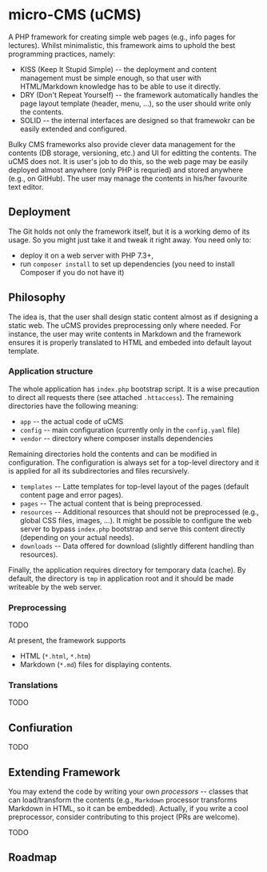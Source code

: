 # micro-CMS (uCMS)

A PHP framework for creating simple web pages (e.g., info pages for lectures). Whilst minimalistic, this framework aims to uphold the best programming practices, namely:

* KISS (Keep It Stupid Simple) -- the deployment and content management must be simple enough, so that user with HTML/Markdown knowledge has to be able to use it directly.
* DRY (Don't Repeat Yourself) -- the framework automatically handles the page layout template (header, menu, ...), so the user should write only the contents.
* SOLID -- the internal interfaces are designed so that framewokr can be easily extended and configured.

Bulky CMS frameworks also provide clever data management for the contents (DB storage, versioning, etc.) and UI for editting the contents. The uCMS does not. It is user's job to do this, so the web page may be easily deployed almost anywhere (only PHP is requried) and stored anywhere (e.g., on GitHub). The user may manage the contents in his/her favourite text editor.


## Deployment

The Git holds not only the framework itself, but it is a working demo of its usage. So you might just take it and tweak it right away. You need only to:
* deploy it on a web server with PHP 7.3+,
* run `composer install` to set up dependencies (you need to install Composer if you do not have it)


## Philosophy

The idea is, that the user shall design static content almost as if designing a static web. The uCMS provides preprocessing only where needed. For instance, the user may write contents in Markdown and the framework ensures it is properly translated to HTML and embeded into default layout template.

### Application structure

The whole application has `index.php` bootstrap script. It is a wise precaution to direct all requests there (see attached `.httaccess`). The remaining directories have the following meaning:

* `app` -- the actual code of uCMS
* `config` -- main configuration (currently only in the `config.yaml` file)
* `vendor` -- directory where composer installs dependencies

Remaining directories hold the contents and can be modified in configuration. The configuration is always set for a top-level directory and it is applied for all its subdirectories and files recursively.

* `templates` -- Latte templates for top-level layout of the pages (default content page and error pages).
* `pages` -- The actual content that is being preprocessed.
* `resources` -- Additional resources that should not be preprocessed (e.g., global CSS files, images, ...). It might be possible to configure the web server to bypass `index.php` bootstrap and serve this content directly (depending on your actual needs).
* `downloads` -- Data offered for download (slightly different handling than resources).

Finally, the application requires directory for temporary data (cache). By default, the directory is `tmp` in application root and it should be made writeable by the web server.

### Preprocessing

TODO 

At present, the framework supports
* HTML (`*.html`, `*.htm`)
* Markdown (`*.md`)
files for displaying contents.


### Translations

TODO


## Confiuration

TODO

## Extending Framework

You may extend the code by writing your own *processors* -- classes that can load/transform the contents (e.g., `Markdown` processor transforms Markdown in HTML, so it can be embedded). Actually, if you write a cool preprocessor, consider contributing to this project (PRs are welcome).

TODO

## Roadmap


